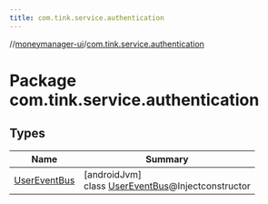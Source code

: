 ```yaml
---
title: com.tink.service.authentication
---
```

//[moneymanager-ui](../../index.html)/[com.tink.service.authentication](index.html)



# Package com.tink.service.authentication



## Types


| Name | Summary |
|---|---|
| [UserEventBus](-user-event-bus/index.html) | [androidJvm]<br>class [UserEventBus](-user-event-bus/index.html)@Injectconstructor |


